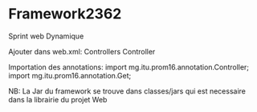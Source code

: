 # Framework2362
Sprint web Dynamique

Ajouter dans web.xml:
    <init-param>
        <param-name>Controllers</param-name>
        <param-value>Controller</param-value>
    </init-param>

Importation des annotations:
    import mg.itu.prom16.annotation.Controller;
    import mg.itu.prom16.annotation.Get;

NB: La Jar du framework se trouve dans classes/jars qui est necessaire dans la librairie du projet Web